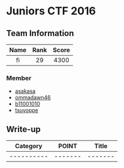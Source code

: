 # Juniors CTF 2016

## Team Information
| Name  | Rank  | Score |
| :---: | :---: | :---: |
| fi    | 29    | 4300  |

### Member
- [asakasa](https://github.com/asakasa)
- [ommadawn46](https://github.com/ommadawn46)
- [b11001010](https://github.com/b11001010)
- [tsuyoppe](https://github.com/tsuyoppe)

## Write-up
| Category | POINT | Title |
| :-:      | :-:   | :-:   |
|----------|-------|-------|

